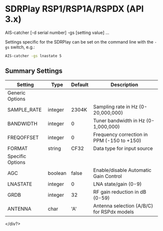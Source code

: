 # SDRPlay RSP1/RSP1A/RSPDX (API 3.x)
<div class="command-container">
      <div class="command-syntax">
        <span class="cmd-name">AIS-catcher</span>
        [<span class="cmd-flag">-d</span> <span class="cmd-value">serial number</span>]
        <span class="cmd-flag">-gs</span>
        [<span class="cmd-setting">setting</span> <span class="cmd-value">value</span>]
        ...
    </div>
</div>

Settings specific for the SDRPlay  can be set on the command line with the ```-gs``` switch, e.g.:
```bash
AIS-catcher -gs lnastate 5
```


## Summary Settings

<div class="input-table" markdown>

| Setting | Type | Default | Description |
|---------|------|---------|-------------|
| Generic Options | | | |
| <span class="cmd-setting">SAMPLE_RATE</span> | integer | <span class="cmd-value">2304K</span> | Sampling rate in Hz (0-20,000,000) |
| <span class="cmd-setting">BANDWIDTH</span> | integer | <span class="cmd-value">0</span> | Tuner bandwidth in Hz (0-1,000,000) |
| <span class="cmd-setting">FREQOFFSET</span> | integer | <span class="cmd-value">0</span> | Frequency correction in PPM (-150 to +150) |
| <span class="cmd-setting">FORMAT</span> | string | <span class="cmd-value">CF32</span> | Data type for input source |
| Specific Options | | | |
| <span class="cmd-setting">AGC</span> | boolean | <span class="cmd-value">false</span> | Enable/disable Automatic Gain Control |
| <span class="cmd-setting">LNASTATE</span> | integer | <span class="cmd-value">0</span> | LNA state/gain (0-9) |
| <span class="cmd-setting">GRDB</span> | integer | <span class="cmd-value">32</span> | RF gain reduction in dB (0-59) |
| <span class="cmd-setting">ANTENNA</span> | char | <span class="cmd-value">'A'</span> | Antenna selection (A/B/C) for RSPdx models |

</div?>